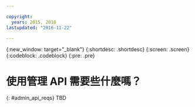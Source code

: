 ```yaml
---

copyright:
  years: 2015, 2018
lastupdated: "2016-11-22"

---
```


{:new_window: target="_blank"}
{:shortdesc: .shortdesc}
{:screen: .screen}
{:codeblock: .codeblock}
{:pre: .pre}

# 使用管理 API 需要些什麼嗎？
{: #admin_api_reqs}
TBD

<!-- begin STAGING ONLY -->

<!-- end STAGING ONLY -->

